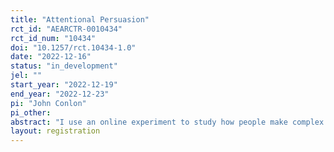 ```yaml
---
title: "Attentional Persuasion"
rct_id: "AEARCTR-0010434"
rct_id_num: "10434"
doi: "10.1257/rct.10434-1.0"
date: "2022-12-16"
status: "in_development"
jel: ""
start_year: "2022-12-19"
end_year: "2022-12-23"
pi: "John Conlon"
pi_other:
abstract: "I use an online experiment to study how people make complex decisions and how information can both change beliefs but also distort attention."
layout: registration
---
```


